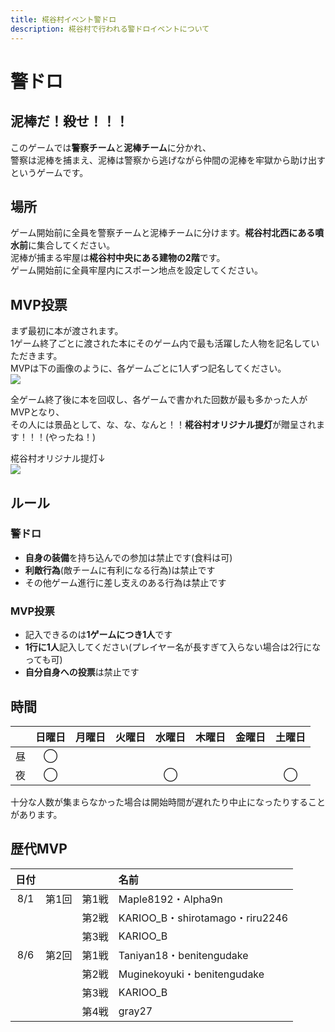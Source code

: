 ```yaml
---
title: 椛谷村イベント警ドロ
description: 椛谷村で行われる警ドロイベントについて
---
```


# 警ドロ

## 泥棒だ！殺せ！！！
このゲームでは**警察チーム**と**泥棒チーム**に分かれ、  
警察は泥棒を捕まえ、泥棒は警察から逃げながら仲間の泥棒を牢獄から助け出すというゲームです。

## 場所
ゲーム開始前に全員を警察チームと泥棒チームに分けます。**椛谷村北西にある噴水前**に集合してください。  
泥棒が捕まる牢屋は**椛谷村中央にある建物の2階**です。  
ゲーム開始前に全員牢屋内にスポーン地点を設定してください。

## MVP投票
まず最初に本が渡されます。  
1ゲーム終了ごとに渡された本にそのゲーム内で最も活躍した人物を記名していただきます。  
MVPは下の画像のように、各ゲームごとに1人ずつ記名してください。  
![](https://i.imgur.com/WBn8RrH.png)  

全ゲーム終了後に本を回収し、各ゲームで書かれた回数が最も多かった人がMVPとなり、  
その人には景品として、な、な、なんと！！**椛谷村オリジナル提灯**が贈呈されます！！！(やったね！)  

椛谷村オリジナル提灯↓  
![](https://i.imgur.com/WZrCHar.png)

## ルール

### 警ドロ
* **自身の装備**を持ち込んでの参加は禁止です(食料は可)
* **利敵行為**(敵チームに有利になる行為)は禁止です
* その他ゲーム進行に差し支えのある行為は禁止です

### MVP投票
* 記入できるのは**1ゲームにつき1人**です
* **1行に1人**記入してください(プレイヤー名が長すぎて入らない場合は2行になっても可)
* **自分自身への投票**は禁止です

## 時間
|  | 日曜日 | 月曜日 | 火曜日 | 水曜日 | 木曜日 | 金曜日 | 土曜日 |
| :---: | :---: | :---: | :---: | :---: | :---: | :---: | :---: |
| 昼 | ◯ |  |  |  |  |  |  |
| 夜 | ◯ |  |  | ◯ |  |  | ◯ |

十分な人数が集まらなかった場合は開始時間が遅れたり中止になったりすることがあります。

## 歴代MVP
| 日付 |  |  | 名前 |
| :---: | :---: | :---: | :--- |
| 8/1 | 第1回 | 第1戦 | Maple8192・Alpha9n |
|  |  | 第2戦 | KARIOO_B・shirotamago・riru2246 |
|  |  | 第3戦 | KARIOO_B |
| 8/6 | 第2回 | 第1戦 | Taniyan18・benitengudake |
|  |  | 第2戦 | Muginekoyuki・benitengudake |
|  |  | 第3戦 | KARIOO_B |
|  |  | 第4戦 | gray27 |